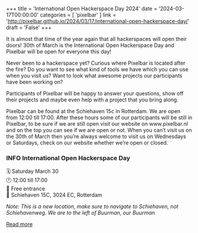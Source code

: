 +++
title = 'International Open Hackerspace Day 2024'
date = '2024-03-17T00:00:00'
categories = [ 
 'pixelbar' 
] 
link = 'http://pixelbar.github.io/2024/03/17/international-open-hackerspace-day/'
draft = 'False'
+++

<p>It is almost that time of the year again that all hackerspaces will open their doors! 30th of March is the International Open Hackerspace Day and Pixelbar will be open for everyone this day!</p>

<p>Never been to a hackerspace yet? Curious where Pixelbar is located after the fire? Do you want to see what kind of tools we have which you can use when you visit us? Want to look what awesome projects our participants have been working on?</p>

<p>Participants of Pixelbar will be happy to answer your questions, show off their projects and maybe even help with a project that you bring along.</p>

<p>Pixelbar can be found at the Schiehaven 15c in Rotterdam. We are open from 12:00 till 17:00. After these hours some of our participants will be still in Pixelbar, to be sure if we are still open visit our website on www.pixelbar.nl and on the top you can see if we are open or not. When you can’t visit us on the 30th of March then you’re always welcome to visit us on Wednesdays or Saturdays, check on our website whether we’re open or closed.</p>

<h3 id="info-international-open-hackerspace-day"><strong>INFO International Open Hackerspace Day</strong><br /></h3>
<p>🗓 Saturday March 30<br />
🕛 12:00 till 17:00<br />
💸 Free entrance<br />
📍 Schiehaven 15C, 3024 EC, Rotterdam<br /></p>

<p><em>Note: This is a new location, make sure to navigate to Schiehaven, not Schiehavenweg. We are to the left of Buurman, our Buurman</em></p>

[Read more](http://pixelbar.github.io/2024/03/17/international-open-hackerspace-day/)